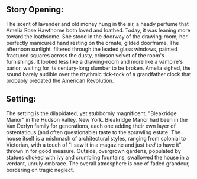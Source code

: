 ## Story Opening:

The scent of lavender and old money hung in the air, a heady perfume that Amelia Rose Hawthorne both loved and loathed. Today, it was leaning more toward the loathsome. She stood in the doorway of the drawing-room, her perfectly manicured hand resting on the ornate, gilded doorframe. The afternoon sunlight, filtered through the leaded glass windows, painted fractured squares across the dusty, crimson velvet of the room's furnishings.  It looked less like a drawing-room and more like a vampire's parlor, waiting for its century-long slumber to be broken. Amelia sighed, the sound barely audible over the rhythmic tick-tock of a grandfather clock that probably predated the American Revolution.

## Setting:

The setting is the dilapidated, yet stubbornly magnificent, "Bleakridge Manor" in the Hudson Valley, New York. Bleakridge Manor had been in the Van Derlyn family for generations, each one adding their own layer of ostentatious (and often questionable) taste to the sprawling estate. The house itself is a mishmash of architectural styles, ranging from colonial to Victorian, with a touch of "I saw it in a magazine and just *had* to have it" thrown in for good measure. Outside, overgrown gardens, populated by statues choked with ivy and crumbling fountains, swallowed the house in a verdant, unruly embrace. The overall atmosphere is one of faded grandeur, bordering on tragic neglect.
